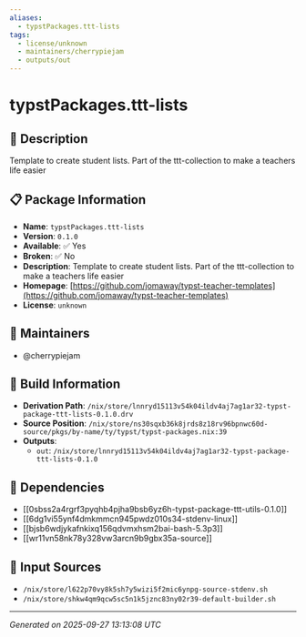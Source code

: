 ```yaml
---
aliases:
  - typstPackages.ttt-lists
tags:
  - license/unknown
  - maintainers/cherrypiejam
  - outputs/out
---
```


# typstPackages.ttt-lists

## 📝 Description

Template to create student lists. Part of the ttt-collection to make a teachers life easier

## 📋 Package Information

- **Name**: `typstPackages.ttt-lists`
- **Version**: `0.1.0`
- **Available**: ✅ Yes
- **Broken**: ✅ No
- **Description**: Template to create student lists. Part of the ttt-collection to make a teachers life easier
- **Homepage**: [https://github.com/jomaway/typst-teacher-templates](https://github.com/jomaway/typst-teacher-templates)
- **License**: `unknown`
## 👥 Maintainers

- @cherrypiejam


## 🔧 Build Information

- **Derivation Path**: `/nix/store/lnnryd15113v54k04ildv4aj7ag1ar32-typst-package-ttt-lists-0.1.0.drv`
- **Source Position**: `/nix/store/ns30sqxb36k8jrds8z18rv96bpnwc60d-source/pkgs/by-name/ty/typst/typst-packages.nix:39`
- **Outputs**:
  - `out`:  `/nix/store/lnnryd15113v54k04ildv4aj7ag1ar32-typst-package-ttt-lists-0.1.0`

## 🔗 Dependencies

- [[0sbss2a4rgrf3pyqhb4pjha9bsb6yz6h-typst-package-ttt-utils-0.1.0]]
- [[6dg1vi55ynf4dmkmmcn945pwdz010s34-stdenv-linux]]
- [[bjsb6wdjykafnkixq156qdvmxhsm2bai-bash-5.3p3]]
- [[wr11vn58nk78y328vw3arcn9b9gbx35a-source]]

## 📁 Input Sources

- `/nix/store/l622p70vy8k5sh7y5wizi5f2mic6ynpg-source-stdenv.sh`
- `/nix/store/shkw4qm9qcw5sc5n1k5jznc83ny02r39-default-builder.sh`

---
*Generated on 2025-09-27 13:13:08 UTC*
